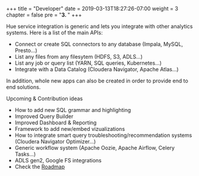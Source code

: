 +++
title = "Developer"
date = 2019-03-13T18:27:26-07:00
weight = 3
chapter = false
pre = "<b>3. </b>"
+++

Hue service integration is generic and lets you integrate with other analytics systems. Here is a list of the main APIs:

* Connect or create SQL connectors to any database (Impala, MySQL, Presto...)
* List any files from any filesytem (HDFS, S3, ADLS...)
* List any job or query list (YARN, SQL queries, Kubernetes...)
* Integrate with a Data Catalog (Cloudera Navigator, Apache Atlas...)

In addition, whole new apps can also be created in order to provide end to end solutions.

Upcoming & Contribution ideas

* How to add new SQL grammar and highlighting
* Improved Query Builder
* Improved Dashboard & Reporting
* Framework to add new/embed vizualizations
* How to integrate smart query troubleshooting/recommendation systems (Cloudera Navigator Optimizer...)
* Generic workflow system (Apache Oozie, Apache Airflow, Celery Tasks...)
* ADLS gen2, Google FS integrations
* Check the [Roadmap](https://github.com/cloudera/hue/blob/master/docs/ROADMAP.md)
